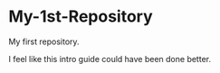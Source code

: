 # My-1st-Repository
My first repository.

I feel like this intro guide could have been done better.
